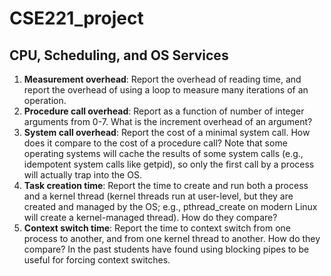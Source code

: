 # CSE221_project

## CPU, Scheduling, and OS Services
1. **Measurement overhead**: Report the overhead of reading time, and report the overhead of using a loop to measure many iterations of an operation.
2. **Procedure call overhead**: Report as a function of number of integer arguments from 0-7. What is the increment overhead of an argument?
3. **System call overhead**: Report the cost of a minimal system call. How does it compare to the cost of a procedure call? Note that some operating systems will cache the results of some system calls (e.g., idempotent system calls like getpid), so only the first call by a process will actually trap into the OS.
4. **Task creation time**: Report the time to create and run both a process and a kernel thread (kernel threads run at user-level, but they are created and managed by the OS; e.g., pthread_create on modern Linux will create a kernel-managed thread). How do they compare?
5. **Context switch time**: Report the time to context switch from one process to another, and from one kernel thread to another. How do they compare? In the past students have found using blocking pipes to be useful for forcing context switches.
